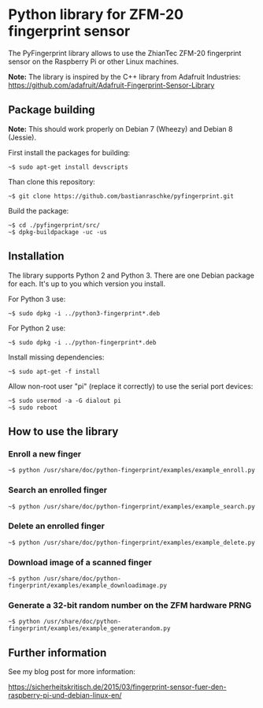 # Python library for ZFM-20 fingerprint sensor

The PyFingerprint library allows to use the ZhianTec ZFM-20 fingerprint sensor on the Raspberry Pi or other Linux machines.

**Note:** The library is inspired by the C++ library from Adafruit Industries:  
<https://github.com/adafruit/Adafruit-Fingerprint-Sensor-Library>

## Package building

**Note:** This should work properly on Debian 7 (Wheezy) and Debian 8 (Jessie).

First install the packages for building:

    ~$ sudo apt-get install devscripts

Than clone this repository:

    ~$ git clone https://github.com/bastianraschke/pyfingerprint.git

Build the package:

    ~$ cd ./pyfingerprint/src/
    ~$ dpkg-buildpackage -uc -us

## Installation

The library supports Python 2 and Python 3. There are one Debian package for each. It's up to you which version you install.

For Python 3 use:

    ~$ sudo dpkg -i ../python3-fingerprint*.deb

For Python 2 use:

    ~$ sudo dpkg -i ../python-fingerprint*.deb

Install missing dependencies:

    ~$ sudo apt-get -f install

Allow non-root user "pi" (replace it correctly) to use the serial port devices:

    ~$ sudo usermod -a -G dialout pi
    ~$ sudo reboot

## How to use the library

### Enroll a new finger

    ~$ python /usr/share/doc/python-fingerprint/examples/example_enroll.py

### Search an enrolled finger

    ~$ python /usr/share/doc/python-fingerprint/examples/example_search.py

### Delete an enrolled finger

    ~$ python /usr/share/doc/python-fingerprint/examples/example_delete.py

### Download image of a scanned finger

    ~$ python /usr/share/doc/python-fingerprint/examples/example_downloadimage.py

### Generate a 32-bit random number on the ZFM hardware PRNG

    ~$ python /usr/share/doc/python-fingerprint/examples/example_generaterandom.py

## Further information

See my blog post for more information:

<https://sicherheitskritisch.de/2015/03/fingerprint-sensor-fuer-den-raspberry-pi-und-debian-linux-en/>
